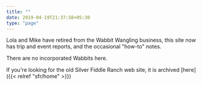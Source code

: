 ```yaml
---
title: ""
date: 2019-04-19T21:37:58+05:30
type: "page"
---
```


Lola and Mike have retired from the Wabbit Wangling business, this site now has trip and event reports, and the occasional "how-to" notes.

There are no incorporated Wabbits here. 

If you're looking for the old Silver Fiddle Ranch web site, it is archived [here]({{< relref "sfr/home" >}})
